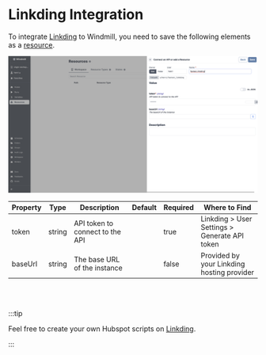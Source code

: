 # Linkding Integration

To integrate [Linkding](https://github.com/sissbruecker/linkding) to Windmill, you need to save the following elements as a [resource](../core_concepts/3_resources_and_types/index.mdx).

![Add Linkding Resource](../assets/integrations/add-linkding.png)

| Property | Type   | Description                     | Default | Required | Where to Find                                 |
| -------- | ------ | ------------------------------- | ------- | -------- | --------------------------------------------- |
| token    | string | API token to connect to the API |         | true     | Linkding > User Settings > Generate API token |
| baseUrl  | string | The base URL of the instance    |         | false    | Provided by your Linkding hosting provider    |

<br/><br/>

:::tip

Feel free to create your own Hubspot scripts on [Linkding](../getting_started/00_how_to_use_windmill/index.mdx).

:::
